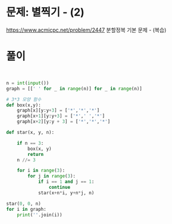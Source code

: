 # 문제: 별찍기 - (2)
https://www.acmicpc.net/problem/2447
분할정복 기본 문제 - (복습)

# 풀이
``` python


n = int(input())
graph = [[' ' for _ in range(n)] for _ in range(n)]

# 3*3 모양 함수
def box(x,y):
    graph[x][y:y+3] = ['*','*','*']
    graph[x+1][y:y+3] = ['*',' ','*']
    graph[x+2][y:y + 3] = ['*','*','*']

def star(x, y, n):

    if n == 3:
        box(x, y)
        return
    n //= 3

    for i in range(3):
        for j in range(3):
            if i == 1 and j == 1:
                continue
            star(x+n*i, y+n*j, n)

star(0, 0, n)
for i in graph:
    print(''.join(i))

```
